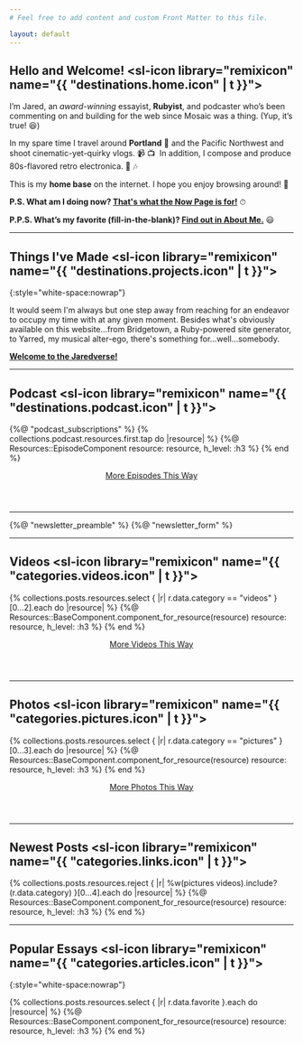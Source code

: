 ```yaml
---
# Feel free to add content and custom Front Matter to this file.

layout: default
---
```


## Hello and Welcome! <sl-icon library="remixicon" name="{{ "destinations.home.icon" | t }}"></sl-icon>

I’m Jared, an _award-winning_ essayist, **Rubyist**, and podcaster who’s been commenting on and building for the web since Mosaic was a thing. (Yup, it’s true! 😆)

In my spare time I travel around **Portland** 🌲 and the Pacific Northwest and shoot cinematic-yet-quirky vlogs. 📹 📺 &nbsp;In addition, I compose and produce 80s-flavored retro electronica. 🎹 🎶

This is my **home base** on the internet. I hope you enjoy browsing around! 📍

**P.S. What am I doing now? [That's what the Now Page is for!](/now)** ⏱

**P.P.S. What’s my favorite (fill-in-the-blank)? [Find out in About Me.](/about)** 😃

----

## Things I've Made <sl-icon library="remixicon" name="{{ "destinations.projects.icon" | t }}"></sl-icon>
{:style="white-space:nowrap"}

It would seem I'm always but one step away from reaching for an endeavor to occupy my time with at any given moment. Besides what's obviously available on this website…from Bridgetown, a Ruby-powered site generator, to Yarred, my musical alter-ego, there's something for…well…somebody.

**[Welcome to the Jaredverse!](/projects)**

----

## Podcast <sl-icon library="remixicon" name="{{ "destinations.podcast.icon" | t }}"></sl-icon>

<a-card style="margin-bottom:3rem">
  {%@ "podcast_subscriptions" %}
</a-card>

<resources-feed skip-last-hr>
  {% collections.podcast.resources.first.tap do |resource| %}
    {%@ Resources::EpisodeComponent resource: resource, h_level: :h3 %}
  {% end %}
</resources-feed>

<p style="text-align:center; margin-bottom:3.5rem"><a class="button" href="/podcast">
  More Episodes This Way
  <sl-icon style="font-size:1.1em; vertical-align:-4px" library="remixicon" name="system/arrow-right-circle-line"></sl-icon>
</a></p>

----

<a-card>
  {%@ "newsletter_preamble" %}
  {%@ "newsletter_form" %}
</a-card>

----

## Videos <sl-icon library="remixicon" name="{{ "categories.videos.icon" | t }}"></sl-icon>

<resources-feed skip-last-hr>
  {% collections.posts.resources.select { |r| r.data.category == "videos" }[0...2].each do |resource| %}
    {%@ Resources::BaseComponent.component_for_resource(resource) resource: resource, h_level: :h3 %}
  {% end %}
</resources-feed>

<p style="text-align:center; margin-bottom:3.5rem"><a class="button" href="/browse/videos">
  More Videos This Way
  <sl-icon style="font-size:1.1em; vertical-align:-4px" library="remixicon" name="system/arrow-right-circle-line"></sl-icon>
</a></p>

----

## Photos <sl-icon library="remixicon" name="{{ "categories.pictures.icon" | t }}"></sl-icon>

<resources-feed skip-last-hr>
  {% collections.posts.resources.select { |r| r.data.category == "pictures" }[0...3].each do |resource| %}
    {%@ Resources::BaseComponent.component_for_resource(resource) resource: resource, h_level: :h3 %}
  {% end %}
</resources-feed>

<p style="text-align:center; margin-bottom:3.5rem"><a class="button" href="/browse/pictures">
  More Photos This Way
  <sl-icon style="font-size:1.1em; vertical-align:-4px" library="remixicon" name="system/arrow-right-circle-line"></sl-icon>
</a></p>

----

## Newest Posts <sl-icon library="remixicon" name="{{ "categories.links.icon" | t }}"></sl-icon>

<resources-feed skip-last-hr>
  {% collections.posts.resources.reject { |r| %w(pictures videos).include?(r.data.category) }[0...4].each do |resource| %}
    {%@ Resources::BaseComponent.component_for_resource(resource) resource: resource, h_level: :h3 %}
  {% end %}
</resources-feed>

----

## Popular Essays <sl-icon library="remixicon" name="{{ "categories.articles.icon" | t }}"></sl-icon>
{:style="white-space:nowrap"}

<resources-feed skip-last-hr>
  {% collections.posts.resources.select { |r| r.data.favorite }.each do |resource| %}
    {%@ Resources::BaseComponent.component_for_resource(resource) resource: resource, h_level: :h3 %}
  {% end %}
</resources-feed>
